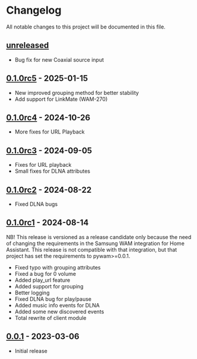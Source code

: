# Changelog

All notable changes to this project will be documented in this file.

## [unreleased]

- Bug fix for new Coaxial source input

## [0.1.0rc5] - 2025-01-15

- New improved grouping method for better stability
- Add support for LinkMate (WAM-270)

## [0.1.0rc4] - 2024-10-26

- More fixes for URL Playback

## [0.1.0rc3] - 2024-09-05

- Fixes for URL playback
- Small fixes for DLNA attributes

## [0.1.0rc2] - 2024-08-22

- Fixed DLNA bugs

## [0.1.0rc1] - 2024-08-14

NB! This release is versioned as a release candidate only because the need of changing the
requirements in the Samsung WAM integration for Home Assistant. This release is not compatible
with that integration, but that project has set the requirements to pywam>=0.0.1.

- Fixed typo with grouping attributes
- Fixed a bug for 0 volume
- Added play_url feature
- Added support for grouping
- Better logging
- Fixed DLNA bug for play/pause
- Added music info events for DLNA
- Added some new discovered events
- Total rewrite of client module

## [0.0.1] - 2023-03-06

- Initial release

[unreleased]: https://github.com/Strixx76/pywam
[0.0.1]: https://github.com/Strixx76/pywam/tree/v0.0.1
[0.1.0rc1]: https://github.com/Strixx76/pywam/tree/v0.1.0rc1
[0.1.0rc2]: https://github.com/Strixx76/pywam/tree/v0.1.0rc2
[0.1.0rc3]: https://github.com/Strixx76/pywam/tree/v0.1.0rc3
[0.1.0rc4]: https://github.com/Strixx76/pywam/tree/v0.1.0rc4
[0.1.0rc5]: https://github.com/Strixx76/pywam/tree/v0.1.0rc5
